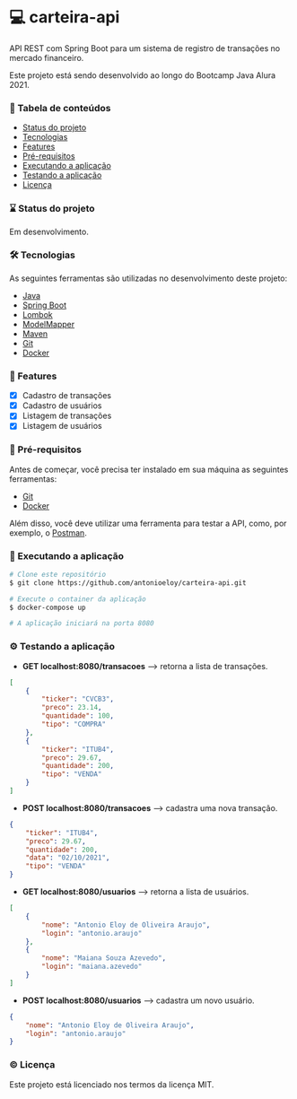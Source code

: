 <!--
<h1 align="center">
  <img alt="banner" title="banner" src="banner.png" />
</h1>
-->

# :computer: carteira-api
API REST com Spring Boot para um sistema de registro de transações no mercado financeiro.

Este projeto está sendo desenvolvido ao longo do Bootcamp Java Alura 2021.

### :bookmark_tabs: Tabela de conteúdos
* [Status do projeto](#status)
* [Tecnologias](#tecnologias)
* [Features](#features)
* [Pré-requisitos](#requisitos)
* [Executando a aplicação](#executando)
* [Testando a aplicação](#testando)
* [Licença](#licenca)

<a name="status"/></a>
### :hourglass: Status do projeto
Em desenvolvimento.

<a name="tecnologias"/></a>
### :hammer_and_wrench: Tecnologias

As seguintes ferramentas são utilizadas no desenvolvimento deste projeto:

- [Java](https://www.oracle.com/java/)
- [Spring Boot](https://spring.io/projects/spring-boot)
- [Lombok](https://projectlombok.org/)
- [ModelMapper](http://modelmapper.org/)
- [Maven](https://maven.apache.org/)
- [Git](https://git-scm.com/)
- [Docker](http://modelmapper.org/)

<a name="features"/></a>
### :page_with_curl: Features
- [x] Cadastro de transações
- [x] Cadastro de usuários
- [x] Listagem de transações
- [x] Listagem de usuários

<a name="requisitos"/></a>
### :pencil: Pré-requisitos

Antes de começar, você precisa ter instalado em sua máquina as seguintes ferramentas:
- [Git](https://git-scm.com/)
- [Docker](https://www.docker.com/)

Além disso, você deve utilizar uma ferramenta para testar a API, como, por exemplo, o [Postman](https://www.postman.com/).

<a name="executando"/></a>
### :rocket: Executando a aplicação

```bash
# Clone este repositório
$ git clone https://github.com/antonioeloy/carteira-api.git

# Execute o container da aplicação
$ docker-compose up

# A aplicação iniciará na porta 8080
```

<a name="testando"/></a>
### :gear: Testando a aplicação

- <strong>GET localhost:8080/transacoes</strong> --> retorna a lista de transações.
```json
[
    {
        "ticker": "CVCB3",
        "preco": 23.14,
        "quantidade": 100,
        "tipo": "COMPRA"
    },
    {
        "ticker": "ITUB4",
        "preco": 29.67,
        "quantidade": 200,
        "tipo": "VENDA"
    }
]
```

- <strong>POST localhost:8080/transacoes</strong> --> cadastra uma nova transação.
```json
{
    "ticker": "ITUB4",
    "preco": 29.67,
    "quantidade": 200,
    "data": "02/10/2021",
    "tipo": "VENDA"
}
```

- <strong>GET localhost:8080/usuarios</strong> --> retorna a lista de usuários.
```json
[
    {
        "nome": "Antonio Eloy de Oliveira Araujo",
        "login": "antonio.araujo"
    },
    {
        "nome": "Maiana Souza Azevedo",
        "login": "maiana.azevedo"
    }
]
```

- <strong>POST localhost:8080/usuarios</strong> --> cadastra um novo usuário.
```json
{
    "nome": "Antonio Eloy de Oliveira Araujo",
    "login": "antonio.araujo"
}
```

<a name="licenca"/></a>
### :copyright: Licença

Este projeto está licenciado nos termos da licença MIT.





